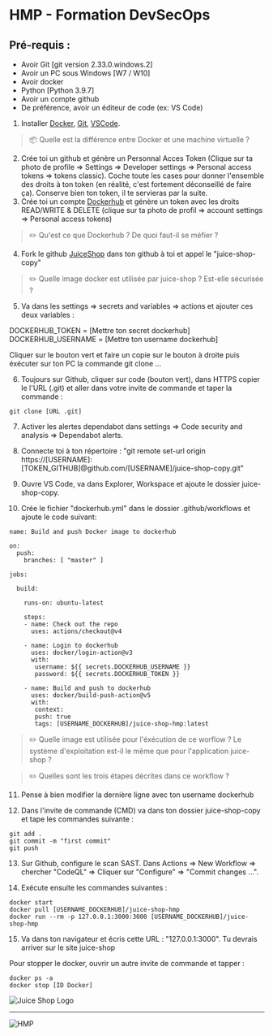 # HMP - Formation DevSecOps

## Pré-requis :
- Avoir Git [git version 2.33.0.windows.2]
- Avoir un PC sous Windows [W7 / W10]
- Avoir docker
- Python [Python 3.9.7]
- Avoir un compte github
- De préférence, avoir un éditeur de code (ex: VS Code)


1. Installer [Docker](https://www.docker.com), [Git](https://git-scm.com/downloads), [VSCode](https://code.visualstudio.com/).

> :package: Quelle est la différence entre Docker et une machine virtuelle ?

2. Crée toi un github et génère un Personnal Acces Token (Clique sur ta photo de profile => Settings => Developer settings => Personal access tokens => tokens classic). Coche toute les cases pour donner l'ensemble des droits à ton token (en réalité, c'est fortement déconseillé de faire ça).
Conserve bien ton token, il te servieras par la suite.
3. Crée toi un compte [Dockerhub](https://hub.docker.com/) et génère un token avec les droits READ/WRITE & DELETE (clique sur ta photo de profil => account settings => Personal access tokens)

> ✏️ Qu'est ce que Dockerhub ? De quoi faut-il se méfier ?

4. Fork le github [JuiceShop](https://github.com/juice-shop/juice-shop) dans ton github à toi et appel le "juice-shop-copy"

> ✏️ Quelle image docker est utilisée par juice-shop ? Est-elle sécurisée ?

5. Va dans les settings => secrets and variables => actions et ajouter ces deux variables :

DOCKERHUB_TOKEN = [Mettre ton secret dockerhub]
DOCKERHUB_USERNAME = [Mettre ton username dockerhub]

Cliquer sur le bouton vert et faire un copie sur le bouton à droite puis éxécuter sur ton PC la commande git clone ...

6. Toujours sur Github, cliquer sur code (bouton vert), dans HTTPS copier le l'URL (.git) et aller dans votre invite de commande et taper la commande :

```
git clone [URL .git]
```

7. Activer les alertes dependabot dans settings => Code security and analysis => Dependabot alerts.

8. Connecte toi à ton répertoire : "git remote set-url origin https://[USERNAME]:[TOKEN_GITHUB]@github.com/[USERNAME]/juice-shop-copy.git"

9. Ouvre VS Code, va dans Explorer, Workspace et ajoute le dossier juice-shop-copy.

10. Crée le fichier "dockerhub.yml" dans le dossier .github/workflows et ajoute le code suivant:
```
name: Build and push Docker image to dockerhub

on:
  push:
    branches: [ "master" ]
    
jobs:

  build:

    runs-on: ubuntu-latest

    steps:
    - name: Check out the repo
      uses: actions/checkout@v4

    - name: Login to dockerhub
      uses: docker/login-action@v3
      with:
       username: ${{ secrets.DOCKERHUB_USERNAME }}
       password: ${{ secrets.DOCKERHUB_TOKEN }}

    - name: Build and push to dockerhub
      uses: docker/build-push-action@v5
      with:
       context: 
       push: true
       tags: [USERNAME_DOCKERHUB]/juice-shop-hmp:latest
```

> ✏️ Quelle image est utilisée pour l'éxécution de ce worflow ? Le système d'exploitation est-il le même que pour l'application juice-shop ?

> ✏️ Quelles sont les trois étapes décrites dans ce workflow ?


11. Pense à bien modifier la dernière ligne avec ton username dockerhub

12. Dans l'invite de commande (CMD) va dans ton dossier juice-shop-copy et tape les commandes suivante :
```
git add .
git commit -m "first commit"
git push
```


13. Sur Github, configure le scan SAST. Dans Actions => New Workflow => chercher "CodeQL" => Cliquer sur "Configure" => "Commit changes ...".  


14. Exécute ensuite les commandes suivantes :
```
docker start
docker pull [USERNAME_DOCKERHUB]/juice-shop-hmp
docker run --rm -p 127.0.0.1:3000:3000 [USERNAME_DOCKERHUB]/juice-shop-hmp
```

15. Va dans ton navigateur et écris cette URL : "127.0.0.1:3000". Tu devrais arriver sur le site juice-shop 

Pour stopper le docker, ouvrir un autre invite de commande et tapper :
``` 
docker ps -a
docker stop [ID Docker]
```

![Juice Shop Logo](https://raw.githubusercontent.com/bkimminich/juice-shop/master/frontend/src/assets/public/images/JuiceShop_Logo_400px.png)

________________________________________________________________________
   ![HMP](https://github.com/user-attachments/assets/e7576c9a-c7bd-4150-aba2-9adee745a976)
